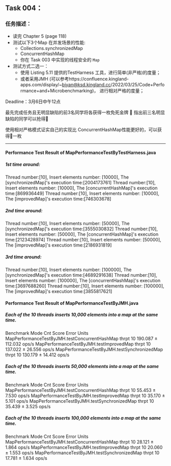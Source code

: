 ## **Task 004：**

### 任务描述：

- 读完 Chapter 5 (page 118)
- 测试以下3个Map 在并发场景的性能:
  - Collections.synchronizedMap
  - ConcurrentHashMap
  - 你在 Task 003 中实现的线程安全的 `Map`
- 测试方式二选一：
  - 使用 Listing 5.11 提供的TestHarness 工具，进行简单(非严格)的度量；
  - 或者采用JMH (可以参考https://confluence.kingland-apps.com/display/~biyan@ksd.kingland.cc/2022/03/25/Code+Performance+and+Microbenchmarking)， 进行相对严格的度量；

Deadline：3月6日中午12点

最先完成任务且无明显缺陷的前3名同学将各获得一枚免死金牌 🏅️
指出前三名明显缺陷的同学可以抢得🏅️

使用相对严格模式证实自己的实现比 ConcurrentHashMap性能更好的，可以获得🏅️一枚

------

#### Performance Test Result of MapPerformanceTestByTestHarness.java 

##### 1st time around:

Thread number:[10], Insert elements number: [10000], The [synchronizedMap]'s execution time:[2004173761]
Thread number:[10], Insert elements number: [10000], The [concurrentHashMap]'s execution time:[869936449]
Thread number:[10], Insert elements number: [10000], The [improvedMap]'s execution time:[746303678]

##### 2nd time around:

Thread number:[10], Insert elements number: [50000], The [synchronizedMap]'s execution time:[3555030832]
Thread number:[10], Insert elements number: [50000], The [concurrentHashMap]'s execution time:[2123428974]
Thread number:[10], Insert elements number: [50000], The [improvedMap]'s execution time:[2186931819]

##### 3rd time around:

Thread number:[10], Insert elements number: [100000], The [synchronizedMap]'s execution time:[4689291638]
Thread number:[10], Insert elements number: [100000], The [concurrentHashMap]'s execution time:[3697688260]
Thread number:[10], Insert elements number: [100000], The [improvedMap]'s execution time:[3855817621]



#### Performance Test Result of MapPerformanceTestByJMH.java 

##### Each of the 10 threads inserts 10,000 elements into a map at the same time.

Benchmark                                      Mode  Cnt    Score     Error  Units
MapPerformanceTestByJMH.testConcurrentHashMap  thrpt   10  190.087 ± 112.032  ops/s
MapPerformanceTestByJMH.testImprovedMap        thrpt   10  137.022 ±  26.556  ops/s
MapPerformanceTestByJMH.testSynchronizedMap    thrpt   10  130.179 ±  14.412  ops/s

##### Each of the 10 threads inserts 50,000 elements into a map at the same time.

Benchmark                                      Mode  Cnt   Score   Error  Units
MapPerformanceTestByJMH.testConcurrentHashMap  thrpt   10  55.453 ± 7.530  ops/s
MapPerformanceTestByJMH.testImprovedMap        thrpt   10  35.170 ± 5.101  ops/s
MapPerformanceTestByJMH.testSynchronizedMap    thrpt   10  35.439 ± 3.525  ops/s

##### Each of the 10 threads inserts 100,000 elements into a map at the same time.

Benchmark                                      Mode  Cnt   Score   Error  Units
MapPerformanceTestByJMH.testConcurrentHashMap  thrpt   10  28.121 ± 1.864  ops/s
MapPerformanceTestByJMH.testImprovedMap        thrpt   10  20.060 ± 1.553  ops/s
MapPerformanceTestByJMH.testSynchronizedMap    thrpt   10  17.781 ± 1.634  ops/s